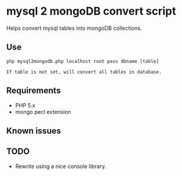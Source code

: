 # mysql 2 mongoDB convert script

Helps convert mysql tables into mongoDB collections.

## Use

    php mysql2mongodb.php localhost root pass dbname [table]

    If table is not set, will convert all tables in database.

## Requirements

* PHP 5.x
* mongo pecl extension

## Known issues

## TODO

* Rewrite using a nice console library.